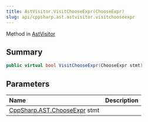 ```yaml
---
title: AstVisitor.VisitChooseExpr(ChooseExpr)
slug: api/cppsharp.ast.astvisitor.visitchooseexpr
---
```

Method in [AstVisitor](/api/cppsharp/ast/astvisitor)

## Summary



```csharp
public virtual bool VisitChooseExpr(ChooseExpr stmt)
```

## Parameters

|Name|Description|
|:---|:---|
|[CppSharp.AST.ChooseExpr](/api/cppsharp/ast/chooseexpr) stmt||

